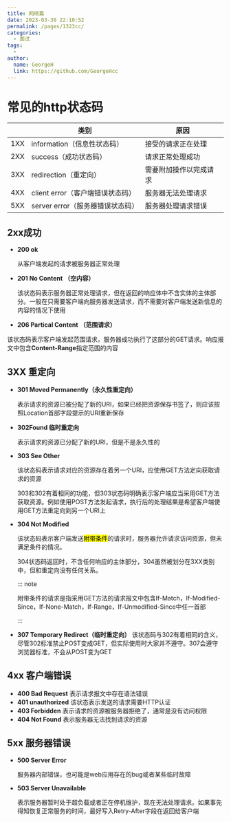 ```yaml
---
title: 网络篇
date: 2023-03-30 22:10:52
permalink: /pages/1323cc/
categories:
  - 面试
tags:
  - 
author: 
  name: GeorgeH
  link: https://github.com/GeorgeHcc
---
```




# 常见的http状态码

|      | 类别                             | 原因                   |
| ---- | -------------------------------- | ---------------------- |
| 1XX  | information（信息性状态码）      | 接受的请求正在处理     |
| 2XX  | success（成功状态码）            | 请求正常处理成功       |
| 3XX  | redirection（重定向）            | 需要附加操作以完成请求 |
| 4XX  | client error（客户端错误状态码） | 服务器无法处理请求     |
| 5XX  | server error（服务器错误状态码） | 服务器处理请求错误     |

## 2xx成功

-  **200 ok**

   从客户端发起的请求被服务器正常处理

- **201 No Content** **（空内容）**

   该状态码表示服务器正常处理请求，但在返回的响应体中不含实体的主体部分。一般在只需要客户端向服务器发送请求，而不需要对客户端发送新信息的内容的情况下使用

- **206 Partical Content** **（范围请求）**

​		该状态码表示客户端发起范围请求，服务器成功执行了这部分的GET请求。响应报文中包含**Content-Range**指定范围的内容



## 3XX 重定向

- **301 Moved Permanently（永久性重定向）**

  表示请求的资源已被分配了新的URI，如果已经把资源保存书签了，则应该按照Location首部字段提示的URI重新保存

- **302Found 临时重定向** 

  表示请求的资源已分配了新的URI，但是不是永久性的

- **303 See Other**  

  该状态码表示请求对应的资源存在着另一个URI，应使用GET方法定向获取请求的资源

  303和302有着相同的功能，但303状态码明确表示客户端应当采用GET方法获取资源。例如使用POST方法发起请求，执行后的处理结果是希望客户端使用GET方法重定向到另一个URI上

- **304 Not Modified** 

  该状态码表示客户端发送<mark>附带条件</mark>的请求时，服务器允许请求访问资源，但未满足条件的情况。

  304状态码返回时，不含任何响应的主体部分，304虽然被划分在3XX类别中，但和重定向没有任何关系。

  ::: note

  附带条件的请求是指采用GET方法的请求报文中包含If-Match，If-Modified-Since，If-None-Match，If-Range，If-Unmodified-Since中任一首部

  :::

- **307 Temporary Redirect（临时重定向）** 该状态码与302有着相同的含义，尽管302标准禁止POST变成GET，但实际使用时大家并不遵守。307会遵守浏览器标准，不会从POST变为GET



## 4xx 客户端错误

- **400 Bad Request** 表示请求报文中存在语法错误
- **401 unauthorized** 该状态表示发送的请求需要HTTP认证
- **403 Forbidden** 表示请求的资源被服务器拒绝了，通常是没有访问权限
- **404 Not Found** 表示服务器无法找到请求的资源



## 5xx 服务器错误

- **500 Server Error** 

  服务器内部错误，也可能是web应用存在的bug或者某些临时故障

- **503 Server Unavailable** 

  表示服务器暂时处于超负载或者正在停机维护，现在无法处理请求。如果事先得知恢复正常服务的时间，最好写入Retry-After字段在返回给客户端
